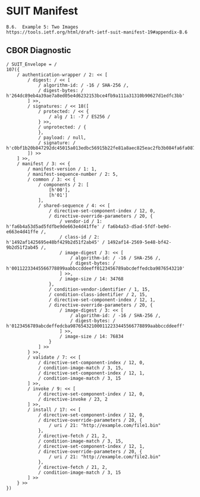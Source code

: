 <!--
 Copyright (c) 2020-2023 SECOM CO., LTD. All Rights reserved.

 SPDX-License-Identifier: BSD-2-Clause
-->

# SUIT Manifest
    B.6.  Example 5: Two Images
    https://tools.ietf.org/html/draft-ietf-suit-manifest-19#appendix-B.6


## CBOR Diagnostic
    / SUIT_Envelope = /
    107({
        / authentication-wrapper / 2: << [
            / digest: / << [
                / algorithm-id: / -16 / SHA-256 /,
                / digest-bytes: / h'264dc89eb4a39ae7a8ed05e4d6232153bce4fb9a111a31310b90627d1edfc3bb'
            ] >>,
            / signatures: / << 18([
                / protected: / << {
                    / alg / 1: -7 / ES256 /
                } >>,
                / unprotected: / {
                },
                / payload: / null,
                / signature: / h'c0bf1b20b847292dc45015a013edbc56915b22fe81a8aec825eac2fb3b084fa6fa08761461987c92189ec6b8b5ab361d2588b05070b3ed03943549bafd355bf0'
            ]) >>
        ] >>,
        / manifest / 3: << {
            / manifest-version / 1: 1,
            / manifest-sequence-number / 2: 5,
            / common / 3: << {
                / components / 2: [
                    [h'00'],
                    [h'01']
                ],
                / shared-sequence / 4: << [
                    / directive-set-component-index / 12, 0,
                    / directive-override-parameters / 20, {
                        / vendor-id / 1: h'fa6b4a53d5ad5fdfbe9de663e4d41ffe' / fa6b4a53-d5ad-5fdf-be9d-e663e4d41ffe /,
                        / class-id / 2: h'1492af1425695e48bf429b2d51f2ab45' / 1492af14-2569-5e48-bf42-9b2d51f2ab45 /,
                        / image-digest / 3: << [
                            / algorithm-id: / -16 / SHA-256 /,
                            / digest-bytes: / h'00112233445566778899aabbccddeeff0123456789abcdeffedcba9876543210'
                        ] >>,
                        / image-size / 14: 34768
                    },
                    / condition-vendor-identifier / 1, 15,
                    / condition-class-identifier / 2, 15,
                    / directive-set-component-index / 12, 1,
                    / directive-override-parameters / 20, {
                        / image-digest / 3: << [
                            / algorithm-id: / -16 / SHA-256 /,
                            / digest-bytes: / h'0123456789abcdeffedcba987654321000112233445566778899aabbccddeeff'
                        ] >>,
                        / image-size / 14: 76834
                    }
                ] >>
            } >>,
            / validate / 7: << [
                / directive-set-component-index / 12, 0,
                / condition-image-match / 3, 15,
                / directive-set-component-index / 12, 1,
                / condition-image-match / 3, 15
            ] >>,
            / invoke / 9: << [
                / directive-set-component-index / 12, 0,
                / directive-invoke / 23, 2
            ] >>,
            / install / 17: << [
                / directive-set-component-index / 12, 0,
                / directive-override-parameters / 20, {
                    / uri / 21: "http://example.com/file1.bin"
                },
                / directive-fetch / 21, 2,
                / condition-image-match / 3, 15,
                / directive-set-component-index / 12, 1,
                / directive-override-parameters / 20, {
                    / uri / 21: "http://example.com/file2.bin"
                },
                / directive-fetch / 21, 2,
                / condition-image-match / 3, 15
            ] >>
        } >>
    })
